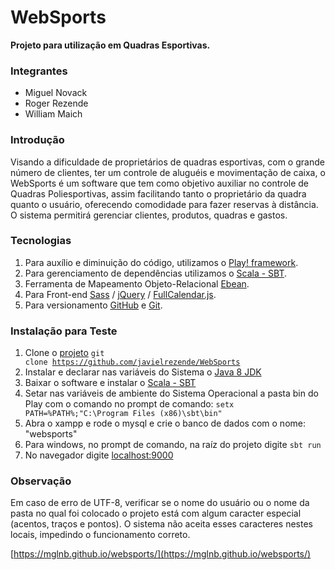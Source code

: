 # WebSports  
**Projeto para utilização em Quadras Esportivas.**  

### Integrantes
* Miguel Novack  
* Roger Rezende
* William Maich

### Introdução
Visando a dificuldade de proprietários de quadras esportivas, com o grande número de clientes, ter um controle de aluguéis e movimentação de caixa, o WebSports é um software que tem como objetivo auxiliar no controle de Quadras Poliesportivas, assim facilitando tanto o proprietário da quadra quanto o usuário, oferecendo comodidade para fazer reservas à distância. O sistema permitirá gerenciar clientes, produtos, quadras e gastos.

### Tecnologias
1. Para auxílio e diminuição do código, utilizamos o [Play! framework](https://www.playframework.com/).
1. Para gerenciamento de dependências utilizamos o [Scala - SBT](http://www.scala-sbt.org/).
1. Ferramenta de Mapeamento Objeto-Relacional [Ebean](http://ebean-orm.github.io/).
1. Para Front-end [Sass](http://sass-lang.com/libsass) / [jQuery](https://jquery.com/) / [FullCalendar.js](https://fullcalendar.io/).
1. Para versionamento [GitHub](https://github.com/) e [Git](https://git-scm.com/).

### Instalação para Teste
1. Clone o [projeto](https://github.com/javielrezende/WebSports) <code>git clone https://github.com/javielrezende/WebSports</code>
1. Instalar e declarar nas variáveis do Sistema o [Java 8 JDK](http://www.oracle.com/technetwork/pt/java/javase/downloads/jdk8-downloads-2133151.html)
1. Baixar o software e instalar o [Scala - SBT](http://www.scala-sbt.org/)
1. Setar nas variáveis de ambiente do Sistema Operacional a pasta bin do Play com o comando no prompt de comando: <code>setx PATH=%PATH%;"C:\Program Files (x86)\sbt\bin"</code>
1. Abra o xampp e rode o mysql e crie o banco de dados com o nome: "websports"
1. Para windows, no prompt de comando, na raíz do projeto digite <code>sbt run</code>
1. No navegador  digite [localhost:9000]()

### Observação

Em caso de erro de UTF-8, verificar se o nome do usuário ou o nome da pasta no qual foi colocado o projeto está com algum caracter especial (acentos, traços e pontos). O sistema não aceita esses caracteres nestes locais, impedindo o funcionamento correto.

[https://mglnb.github.io/websports/](https://mglnb.github.io/websports/)
